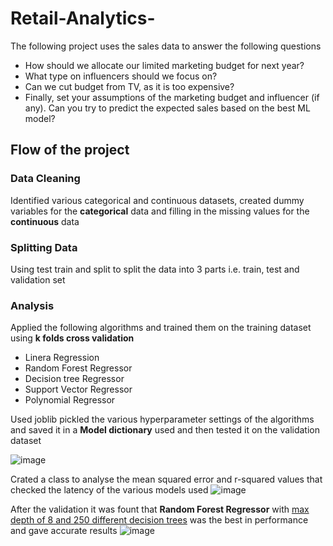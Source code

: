 # Retail-Analytics-
The following project uses the sales data to answer the following questions
* How should we allocate our limited marketing budget for next year?
* What type on influencers should we focus on?
* Can we cut budget from TV, as it is too expensive?
* Finally, set your assumptions of the marketing budget and influencer (if any). Can you try to predict the expected sales based on the best ML model?

## Flow of the project 

### Data Cleaning
Identified various categorical and continuous datasets, created dummy variables for the <b>categorical</b> data and filling in the missing values for the <b>continuous</b> data

### Splitting Data
Using test train and split to split the data into 3 parts i.e. train, test and validation set

### Analysis 
Applied the following algorithms and trained them on the training dataset using <b>k folds cross validation</b>
* Linera Regression
* Random Forest Regressor
* Decision tree Regressor 
* Support Vector Regressor 
* Polynomial Regressor 

Used joblib pickled the various hyperparameter settings of the algorithms and saved it in a <b>Model dictionary</b> used and then tested it on the validation dataset

![image](https://user-images.githubusercontent.com/69895829/124377191-50acbd80-dcc8-11eb-9f10-66a2c443a950.png)


Crated a class to analyse the mean squared error and r-squared values that checked the latency of the various models used
![image](https://user-images.githubusercontent.com/69895829/124377165-3246c200-dcc8-11eb-8e8c-189c82674983.png)

After the validation it was fount that <b>Random Forest Regressor</b> with <u>max depth of 8 and 250 different decision trees</u> was the best in performance and gave accurate results 
![image](https://user-images.githubusercontent.com/69895829/124377210-79cd4e00-dcc8-11eb-955d-6c9e4fefa22b.png)

